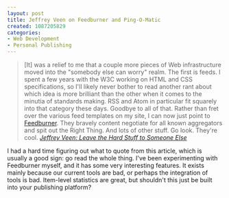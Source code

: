 ```yaml
--- 
layout: post
title: Jeffrey Veen on Feedburner and Ping-O-Matic
created: 1087205829
categories: 
- Web Development
- Personal Publishing
---
```

<blockquote>
[It] was a relief to me that a couple more pieces of Web infrastructure moved into the "somebody else can worry" realm. The first is feeds. I spent a few years with the W3C working on HTML and CSS specifications, so I'll likely never bother to read another rant about which idea is more brilliant than the other when it comes to the minutia of standards making. RSS and Atom in particular fit squarely into that category these days. Goodbye to all of that. Rather than fret over the various feed templates on my site, I can now just point to <a href="http://feedburner.com/">Feedburner</a>. They bravely content negotiate for all known aggregators and spit out the Right Thing. And lots of other stuff. Go look. They're cool.
<cite><a href="http://www.veen.com/jeff/archives/000555.html">Jeffrey Veen: Leave the Hard Stuff to Someone Else</a></cite>
</blockquote>

<p>I had a hard time figuring out what  to quote from this article, which is usually a good sign: go read the whole thing. I've been experimenting with Feedburner myself, and it has some very interesting features. It exists mainly because our current tools are bad, or perhaps the integration of tools is bad. Item-level statistics are great, but shouldn't this just be built into your publishing platform?</p>
